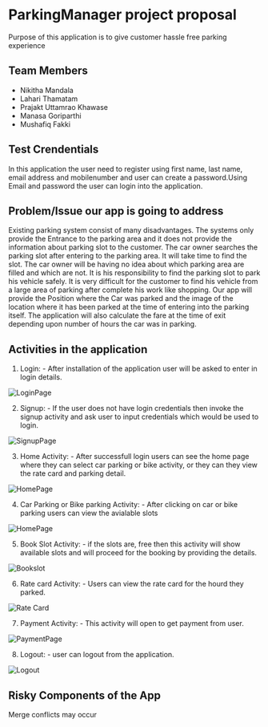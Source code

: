 # ParkingManager project proposal 
Purpose of this application is to give customer hassle free parking experience
## Team Members
- Nikitha Mandala
- Lahari Thamatam
- Prajakt Uttamrao Khawase
- Manasa Goriparthi
- Mushafiq Fakki

## Test Crendentials
In this application the user need to register using first name, last name, email address and mobilenumber and user can create a password.Using Email and password the user can login into the application.
## Problem/Issue our app is going to address
Existing parking system consist of many disadvantages. The systems only provide the Entrance to the parking area and it does not provide the information about parking slot to the customer. The car owner searches the parking slot after entering to the parking area. It will take time to find the slot. The car owner will be having no idea about which parking area are filled and which are not. It is his responsibility to find the parking slot to park his vehicle safely. It is very difficult for the customer to find his vehicle from a large area of parking after complete his work like shopping. Our app will provide the Position where the Car was parked and the image of the location where it has been parked at the time of entering into the parking itself. The application will also calculate the fare at the time of exit depending upon number of hours the car was in parking.
## Activities in the application
1. Login: - After installation of the application user will be asked to enter in login details.


![LoginPage](https://github.com/Prajakt-Khawase/ParkingManager/blob/master/login.PNG)

2. Signup: - If the user does not have login credentials then invoke the signup activity and ask user to input credentials which would be used to login.

![SignupPage](https://github.com/Prajakt-Khawase/ParkingManager/blob/master/signup.PNG)

3. Home Activity: - After successfull login users can see the home page where they can select car parking or bike activity, or they can they view the rate card and parking detail.

![HomePage](https://github.com/Prajakt-Khawase/ParkingManager/blob/master/Home.PNG)

4. Car Parking or Bike parking Activity: - After clicking on car or bike parking users can view the avialable slots

![HomePage](https://github.com/Prajakt-Khawase/ParkingManager/blob/master/slotbooking.PNG)

5. Book Slot Activity: - if the slots are, free then this activity will show available slots and will proceed for the booking by providing the details.

![Bookslot](https://github.com/Prajakt-Khawase/ParkingManager/blob/master/slotbookdetail.PNG)

6. Rate card Activity: - Users can view the rate card for the hourd they parked.

![Rate Card](https://github.com/Prajakt-Khawase/ParkingManager/blob/master/Ratecard.PNG)

7. Payment Activity: - This activity will open to get payment from user.

![PaymentPage](https://github.com/Prajakt-Khawase/ParkingManager/blob/master/paymentpage.PNG)

8. Logout: - user can logout from the application.

![Logout](https://github.com/Prajakt-Khawase/ParkingManager/blob/master/Logout.png)

## Risky Components of the App
Merge conflicts may occur

